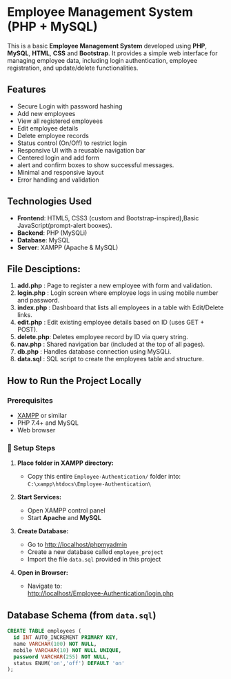 # Employee Management System (PHP + MySQL)

This is a basic **Employee Management System** developed using **PHP**, **MySQL**, **HTML**, **CSS** and **Bootstrap**. It provides a simple web interface for managing employee data, including login authentication, employee registration, and update/delete functionalities.

## Features

-  Secure Login with password hashing
-  Add new employees
-  View all registered employees
-  Edit employee details
-  Delete employee records
-  Status control (On/Off) to restrict login
-  Responsive UI with a reusable navigation bar
-  Centered login and add form
-  alert and confirm boxes to show successful messages.
-  Minimal and responsive layout
-  Error handling and validation

## Technologies Used

- **Frontend**: HTML5, CSS3 (custom and Bootstrap-inspired),Basic JavaScript(prompt-alert booxes).
- **Backend**: PHP (MySQLi)
- **Database**: MySQL
- **Server**: XAMPP (Apache & MySQL)

## File Desciptions:
1. **add.php**   : Page to register a new employee with form and validation.
2. **login.php** : Login screen where employee logs in using mobile number and password.
3. **index.php** : Dashboard that lists all employees in a table with Edit/Delete links.
4. **edit.php**  : Edit existing employee details based on ID (uses GET + POST).
5. **delete.php**: Deletes employee record by ID via query string.
6. **nav.php**   : Shared navigation bar (included at the top of all pages).
7. **db.php**    : Handles database connection using MySQLi.
8. **data.sql**  : SQL script to create the employees table and structure.

## How to Run the Project Locally

### Prerequisites

- [XAMPP](https://www.apachefriends.org/) or similar
- PHP 7.4+ and MySQL
- Web browser

### 🔧 Setup Steps

1. **Place folder in XAMPP directory:**
   - Copy this entire `Employee-Authentication/` folder into:  
     `C:\xampp\htdocs\Employee-Authentication\`

2. **Start Services:**
   - Open XAMPP control panel
   - Start **Apache** and **MySQL**

3. **Create Database:**
   - Go to [http://localhost/phpmyadmin](http://localhost/phpmyadmin)
   - Create a new database called `employee_project`
   - Import the file `data.sql` provided in this project

4. **Open in Browser:**
   - Navigate to:  
     [http://localhost/Employee-Authentication/login.php](http://localhost/Employee-Authentication/login.php)

##  Database Schema (from `data.sql`)

```sql
CREATE TABLE employees (
  id INT AUTO_INCREMENT PRIMARY KEY,
  name VARCHAR(100) NOT NULL,
  mobile VARCHAR(10) NOT NULL UNIQUE,
  password VARCHAR(255) NOT NULL,
  status ENUM('on','off') DEFAULT 'on'
);




